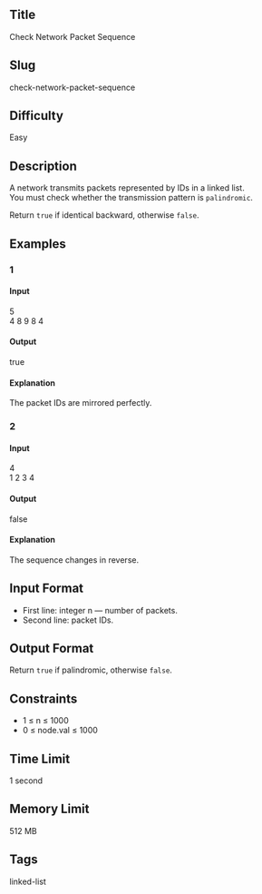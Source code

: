 ## Title  
Check Network Packet Sequence  

## Slug  
check-network-packet-sequence  

## Difficulty  
Easy  

## Description  

A network transmits packets represented by IDs in a linked list.  
You must check whether the transmission pattern is `palindromic`.  

Return `true` if identical backward, otherwise `false`.  

## Examples  

### 1  

#### Input  
5  
4 8 9 8 4  

#### Output  
true  

#### Explanation  
The packet IDs are mirrored perfectly.  

### 2  

#### Input  
4  
1 2 3 4  

#### Output  
false  

#### Explanation  
The sequence changes in reverse.  

## Input Format  
- First line: integer n — number of packets.  
- Second line: packet IDs.  

## Output Format  
Return `true` if palindromic, otherwise `false`.  

## Constraints  
- 1 ≤ n ≤ 1000  
- 0 ≤ node.val ≤ 1000  

## Time Limit  
1 second  

## Memory Limit  
512 MB  

## Tags  
linked-list
